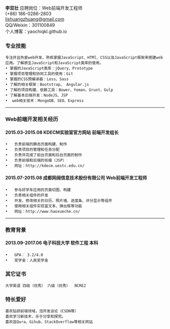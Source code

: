 **李双壮**	
应聘岗位：Web前端开发工程师	  
(+86) 186-0286-2803	  
lishuangzhuang@gmail.com	  
QQ/Weixin：301100849	  
个人博客：yaochiqkl.github.io	
### 专业技能	
	专注并且热爱web开发，熟练掌握JavaScript、HTMl、CSS以及JavaScript框架来搭建web应用。了解原生JavaScript和JavaScript类库的使用。	
	• 掌握的JavaScript类库：jQuery、Prototype	
	• 掌握项目管理和协同工具的使用：Git 	
	• 掌握的CSS预编译器：Less、Sass 	
	• 了解的相关框架：Bootstrap、 Angular.js	
	• 了解的项目构建、依赖工具：Bower、Yoman、Grunt、Gulp	
	• 了解基本后端开发：NodeJS、JSP	
	•  web相关技术：MongoDB、SEO、Express	
****
### Web前端开发相关经历	
	
#### 2015.03-2015.08	KDECM实验室官方网站	前端开发组长	
	•	负责前端的静态页面构建、制作	
	•	负责项目的管理和任务分配	
	•	负责并完成了前台页面和后台页面的制作	
	•	负责前端和后端的衔接（JSP）	
	•	网址：http://kdecm.uestc.edu.cn/	
	
#### 2015.07-2015.08	成都网阔信息技术股份有限公司	Web前端开发工程师	
	•	参与好学车应用的页面切图、构建	
	•	负责相关组件的开发	
	•	开发、修改相关的日历、照片墙、进度条、评分显示等组件	
	•	使用相关组件实现富文本、弹出框等功能	
	•	网址：http://www.haoxueche.cn/	
***
### 教育背景	
#### 2013.09-2017.06	电子科技大学	软件工程	本科	
	•	GPA： 3.2/4.0 	
	•	奖学金：人民奖学金 	
### 其它证书	
	大学英语 四级（优秀） 六级（优秀）  NCRE2	
### 特长爱好	
	喜欢钻研前端领域，泡开发谈论（CSDN等）	
	喜欢学习新技术，乐于分享和探究。	
	喜欢逛Qura、Gihub、StackOverflow等相关网站	
